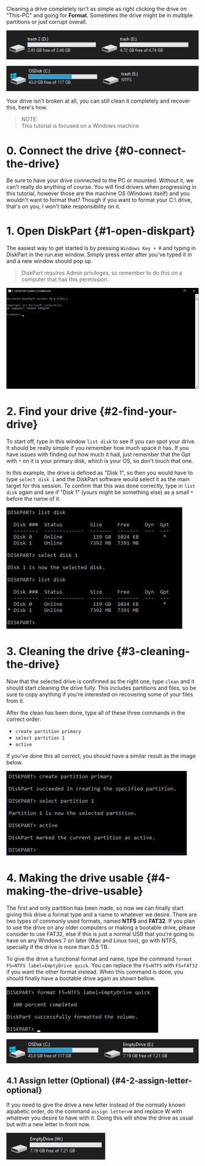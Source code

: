 Cleaning a drive completely isn't as simple as right clicking the drive on "This-PC" and going for **Format**.
Sometimes the drive might be in multiple partitions or just corrupt overall.

![Image](/static/images/docs/clean_a_drive_completely/a824e7.png)

![Image](/static/images/docs/clean_a_drive_completely/1405f1.png)

Your drive isn't broken at all, you can still clean it completely and recover this, here's how.

> NOTE:<br>
> This tutorial is focused on a Windows machine

# 0. Connect the drive {#0-connect-the-drive}
Be sure to have your drive connected to the PC or mounted. Without it, we can't really do anything of course. You will find drivers when progressing in this tutorial, however those are the machine OS (Windows itself) and you wouldn't want to format that? Though if you want to format your C:\ drive, that's on you, I won't take responsibility on it.

# 1. Open DiskPart {#1-open-diskpart}
The easiest way to get started is by pressing `Windows Key + R` and typing in DiskPart in the run.exe window. Simply press enter after you've typed it in and a new window should pop up.

> DiskPart requires Admin privileges, so remember to do this on a computer that has this permission.

![Image](/static/images/docs/clean_a_drive_completely/325182.png)

# 2. Find your drive {#2-find-your-drive}
To start off, type in this window `list disk` to see if you can spot your drive. It should be really simple if you remember how much space it has. If you have issues with finding out how much it had, just remember that the Gpt with `*` on it is your primary disk, which is your OS, so don't touch that one.

In this example, the drive is defined as "Disk 1", so then you would have to type `select disk 1` and the DiskPart software would select it as the main target for this session. To confirm that this was done correctly, type in `list disk` again and see if "Disk 1" (yours might be something else) as a small `*` before the name of it.

![Image](/static/images/docs/clean_a_drive_completely/a98bf9.png)

# 3. Cleaning the drive {#3-cleaning-the-drive}
Now that the selected drive is confirmed as the right one, type `clean` and it should start cleaning the drive fully. This includes partitions and files, so be sure to copy anything if you're interested on recovering some of your files from it.

After the clean has been done, type all of these three commands in the correct order:
- `create partition primary`
- `select partition 1`
- `active`

If you've done this all correct, you should have a similar result as the image below.

![Image](/static/images/docs/clean_a_drive_completely/a92d17.png)

# 4. Making the drive usable {#4-making-the-drive-usable}
The first and only partition has been made, so now we can finally start giving this drive a format type and a name to whatever we desire. There are two types of commonly used formats, named **NTFS** and **FAT32**. If you plan to use the drive on any older computers or making a bootable drive, please consider to use FAT32, else if this is just a normal USB that you're going to have on any Windows 7 on later (Mac and Linux too), go with NTFS, specially if the drive is more than 0.5 TB.

To give the drive a functional format and name, type the command `format FS=NTFS label=EmptyDrive quick`. You can replace the `FS=NTFS` with `FS=FAT32` if you want the other format instead. When this command is done, you should finally have a bootable drive again as shown bellow.

![Image](/static/images/docs/clean_a_drive_completely/380d28.png)

![Image](/static/images/docs/clean_a_drive_completely/753d02.png)

## 4.1 Assign letter (Optional) {#4-2-assign-letter-optional}
If you need to give the drive a new letter instead of the normally known alpabetic order, do the command `assign letter=W` and replace W with whatever you desire to have with it. Doing this will show the drive as usual but with a new letter in front now.

![Image](/static/images/docs/clean_a_drive_completely/5775f9.png)
